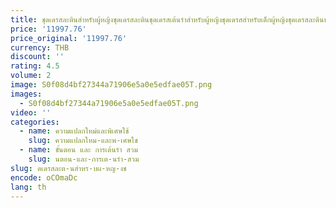 ```yaml
---
title: ชุดเดรสละตินสำหรับผู้หญิงชุดเดรสละตินชุดเดรสเต้นรำสำหรับผู้หญิงชุดเดรสสำหรับเด็กผู้หญิงชุดเดรสละตินพลอยเทียม
price: '11997.76'
price_original: '11997.76'
currency: THB
discount: ''
rating: 4.5
volume: 2
image: S0f08d4bf27344a71906e5a0e5edfae05T.png
images:
  - S0f08d4bf27344a71906e5a0e5edfae05T.png
video: ''
categories:
  - name: ความแปลกใหม่และพิเศษใช้
    slug: ความแปลกใหม-และพ-เศษใช
  - name: ขั้นตอน และ การเต้นรำ สวม
    slug: นตอน-และ-การเต-นรำ-สวม
slug: ดเดรสละต-นสำหร-บผ-หญ-งช
encode: oCOmaDc
lang: th
---
```

  